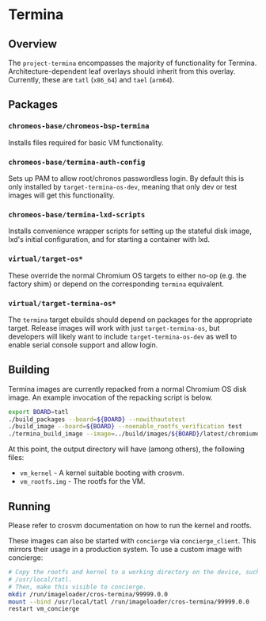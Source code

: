 # Termina

## Overview
The `project-termina` encompasses the majority of functionality for Termina.
Architecture-dependent leaf overlays should inherit from this overlay.
Currently, these are `tatl` (`x86_64`) and `tael` (`arm64`).

## Packages

### `chromeos-base/chromeos-bsp-termina`
Installs files required for basic VM functionality.

### `chromeos-base/termina-auth-config`
Sets up PAM to allow root/chronos passwordless login. By default this is only
installed by `target-termina-os-dev`, meaning that only dev or test images will
get this functionality.

### `chromeos-base/termina-lxd-scripts`
Installs convenience wrapper scripts for setting up the stateful disk image,
lxd's initial configuration, and for starting a container with lxd.

### `virtual/target-os*`
These override the normal Chromium OS targets to either no-op (e.g. the factory
shim) or depend on the corresponding `termina` equivalent.

### `virtual/target-termina-os*`
The `termina` target ebuilds should depend on packages for the appropriate
target. Release images will work with just `target-termina-os`, but
developers will likely want to include `target-termina-os-dev` as well to
enable serial console support and allow login.

## Building
Termina images are currently repacked from a normal Chromium OS disk image. An
example invocation of the repacking script is below.

```sh
export BOARD=tatl
./build_packages --board=${BOARD} --nowithautotest
./build_image --board=${BOARD} --noenable_rootfs_verification test
./termina_build_image --image=../build/images/${BOARD}/latest/chromiumos_test_image.bin --output=${BOARD}
```

At this point, the output directory will have (among others), the
following files:
* `vm_kernel` - A kernel suitable booting with crosvm.
* `vm_rootfs.img` - The rootfs for the VM.

## Running
Please refer to crosvm documentation on how to run the kernel and rootfs.

These images can also be started with `concierge` via `concierge_client`. This
mirrors their usage in a production system. To use a custom image with
concierge:

```sh
# Copy the rootfs and kernel to a working directory on the device, such as
# /usr/local/tatl.
# Then, make this visible to concierge.
mkdir /run/imageloader/cros-termina/99999.0.0
mount --bind /usr/local/tatl /run/imageloader/cros-termina/99999.0.0
restart vm_concierge
```

